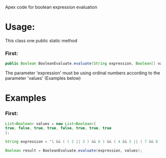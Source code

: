 Apex code for boolean expression evaluation

# Usage:
This class one public static method

### First:
```java
public Boolean BooleanEvaluate.evaluate(String expression, Boolean[] values){ ... }
```
The parameter 'expression' must be using ordinal numbers according to the parameter 'values'  (Examples below)

# Examples

### First:

```java
List<Boolean> values = new List<Boolean>{
true, false, true, true, false, true, true, true
};

String expression = '1 && ( ( 2 || 3 ) && 6 ) && ( 4 && 5 || ( 7 && 8 ) )';

Boolean result = BooleanEvaluate.evaluate(expression, values);
```
